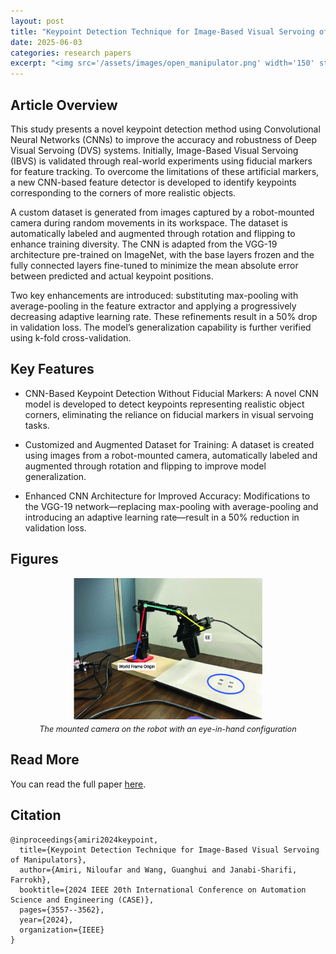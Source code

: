 ```yaml
---
layout: post
title: "Keypoint Detection Technique for Image-Based Visual Servoing of Manipulators"
date: 2025-06-03
categories: research papers
excerpt: "<img src='/assets/images/open_manipulator.png' width='150' style='border-radius: 0px;'>"
---
```


## Article Overview

This study presents a novel keypoint detection method using Convolutional Neural Networks (CNNs) to improve the accuracy and robustness of Deep Visual Servoing (DVS) systems. Initially, Image-Based Visual Servoing (IBVS) is validated through real-world experiments using fiducial markers for feature tracking. To overcome the limitations of these artificial markers, a new CNN-based feature detector is developed to identify keypoints corresponding to the corners of more realistic objects.

A custom dataset is generated from images captured by a robot-mounted camera during random movements in its workspace. The dataset is automatically labeled and augmented through rotation and flipping to enhance training diversity. The CNN is adapted from the VGG-19 architecture pre-trained on ImageNet, with the base layers frozen and the fully connected layers fine-tuned to minimize the mean absolute error between predicted and actual keypoint positions.

Two key enhancements are introduced: substituting max-pooling with average-pooling in the feature extractor and applying a progressively decreasing adaptive learning rate. These refinements result in a 50% drop in validation loss. The model’s generalization capability is further verified using k-fold cross-validation.

## Key Features
- CNN-Based Keypoint Detection Without Fiducial Markers: A novel CNN model is developed to detect keypoints representing realistic object corners, eliminating the reliance on fiducial markers in visual servoing tasks.

- Customized and Augmented Dataset for Training: A dataset is created using images from a robot-mounted camera, automatically labeled and augmented through rotation and flipping to improve model generalization.

- Enhanced CNN Architecture for Improved Accuracy: Modifications to the VGG-19 network—replacing max-pooling with average-pooling and introducing an adaptive learning rate—result in a 50% reduction in validation loss.

## Figures

<div style="text-align: center;">
  <img src="/assets/images/open_manipulator.png" alt="The mounted camera on the robot with an eye-in-hand configuration" style="width:60%; border-radius: 0px;">
  <p style="font-style: italic; font-size: 0.9em; margin-top: 5px;">The mounted camera on the robot with an eye-in-hand configuration</p>
</div>


## Read More

You can read the full paper [here](https://doi.org/10.1109/CASE59546.2024.10711798).

## Citation

```text
@inproceedings{amiri2024keypoint,
  title={Keypoint Detection Technique for Image-Based Visual Servoing of Manipulators},
  author={Amiri, Niloufar and Wang, Guanghui and Janabi-Sharifi, Farrokh},
  booktitle={2024 IEEE 20th International Conference on Automation Science and Engineering (CASE)},
  pages={3557--3562},
  year={2024},
  organization={IEEE}
}
```